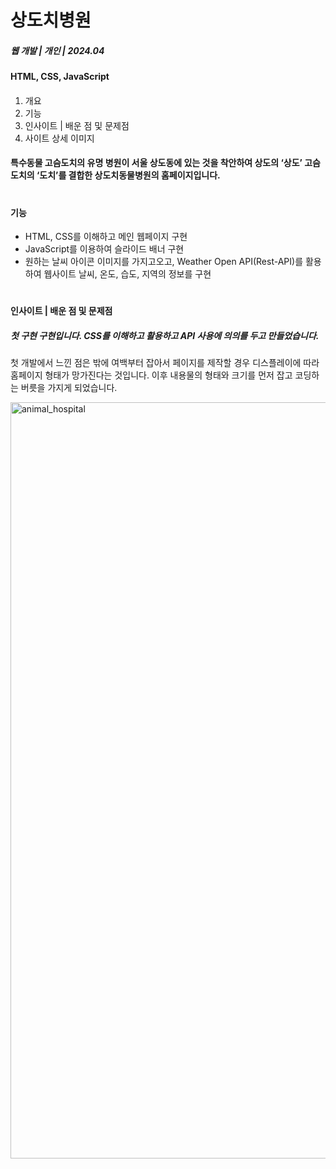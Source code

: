 # 상도치병원

##### 웹 개발 | 개인 | 2024.04

#### HTML, CSS, JavaScript
####
1. 개요
2. 기능
3. 인사이트 | 배운 점 및 문제점
4. 사이트 상세 이미지

#### 특수동물 고슴도치의 유명 병원이 서울 상도동에 있는 것을 착안하여 상도의 ‘상도’ 고슴도치의 ‘도치’를 결합한 상도치동물병원의 홈페이지입니다. 
#
#### 기능 #####
- HTML, CSS를 이해하고 메인 웹페이지 구현
- JavaScript를 이용하여 슬라이드 배너 구현
- 원하는 날씨 아이콘 이미지를 가지고오고, Weather Open API(Rest-API)를 활용하여 웹사이트 날씨, 온도, 습도, 지역의 정보를 구현

#
__인사이트 | 배운 점 및 문제점__
##### 첫 구현 구현입니다. CSS를 이해하고 활용하고 API 사용에 의의를 두고 만들었습니다. 
첫 개발에서 느낀 점은 밖에 여백부터 잡아서 페이지를 제작할 경우 디스플레이에 따라 홈페이지 형태가 망가진다는 것입니다. 이후 내용물의 형태와 크기를 먼저 잡고 코딩하는 버릇을 가지게 되었습니다. 

<img width="1210" alt="animal_hospital" src="https://github.com/user-attachments/assets/8dd79ab2-2571-4f66-863a-17ea39022049">
